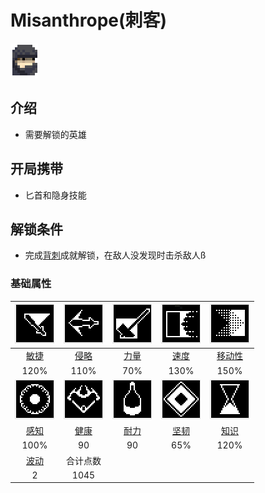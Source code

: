 # Misanthrope(刺客)

![](assetes/characters/Misanthrope.png)

## 介绍

- 需要解锁的英雄

## 开局携带

- 匕首和隐身技能

## 解锁条件

- 完成[背刺]()成就解锁，在敌人没发现时击杀敌人ß

### 基础属性

| ![Dexterity](assetes/stats/Dexterity.png) | ![Aggression](assetes/stats/Aggression.png) | ![Strength](assetes/stats/Strength.png) | ![Speed](assetes/stats/Speed.png) | ![Mobility](assetes/stats/Mobility.png) 
| :------: | :------: | :------: | :------: | :------:
| [敏捷](?file=012-属性/02-敏捷 "敏捷") | [侵略](?file=012-属性/03-侵略 "侵略") | [力量](?file=012-属性/04-力量 "力量") | [速度](?file=012-属性/05-速度 "速度") | [移动性](?file=012-属性/06-移动性 "移动性") 
| 120% | 110% | 70% | 130% | 150%
| ![Perception](assetes/stats/Perception.png) | ![Health](assetes/stats/Health.png) | ![Stamina](assetes/stats/Stamina.png) | ![Fortitude](assetes/stats/Fortitude.png) | ![Knowledge](assetes/stats/Knowledge.png)
| [感知](?file=012-属性/07-感知 "感知") | [健康](?file=012-属性/08-健康 "健康") | [耐力](?file=012-属性/09-耐力 "耐力") | [坚韧](?file=012-属性/10-坚韧 "坚韧") | [知识](?file=012-属性/11-知识 "知识")
| 100% | 90 | 90 | 65% | 120% 
| [波动](?file=007-物品/005-波动 "波动") | 合计点数 
| 2 | 1045